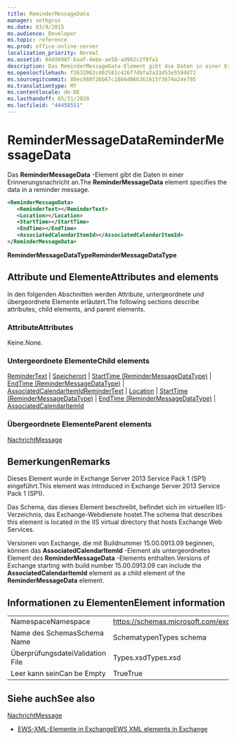 ```yaml
---
title: ReminderMessageData
manager: sethgros
ms.date: 03/9/2015
ms.audience: Developer
ms.topic: reference
ms.prod: office-online-server
localization_priority: Normal
ms.assetid: 04dd4987-baaf-4ebe-ae58-ad962c2f8fa1
description: Das ReminderMessageData-Element gibt die Daten in einer Erinnerungsnachricht an.
ms.openlocfilehash: f2632062cd02581c426f7dbfa2a33d53e5594d72
ms.sourcegitcommit: 88ec988f2bb67c1866d06b361615f3674a24e795
ms.translationtype: MT
ms.contentlocale: de-DE
ms.lasthandoff: 05/31/2020
ms.locfileid: "44458551"
---
```

# <a name="remindermessagedata"></a><span data-ttu-id="c17e7-103">ReminderMessageData</span><span class="sxs-lookup"><span data-stu-id="c17e7-103">ReminderMessageData</span></span>

<span data-ttu-id="c17e7-104">Das **ReminderMessageData** -Element gibt die Daten in einer Erinnerungsnachricht an.</span><span class="sxs-lookup"><span data-stu-id="c17e7-104">The **ReminderMessageData** element specifies the data in a reminder message.</span></span> 
  
```XML
<ReminderMessageData>
   <ReminderText></ReminderText>
   <Location></Location>
   <StartTime></StartTime>
   <EndTime></EndTime>
   <AssociatedCalendarItemId></AssociatedCalendarItemId>
</ReminderMessageData>

```

 <span data-ttu-id="c17e7-105">**ReminderMessageDataType**</span><span class="sxs-lookup"><span data-stu-id="c17e7-105">**ReminderMessageDataType**</span></span>
## <a name="attributes-and-elements"></a><span data-ttu-id="c17e7-106">Attribute und Elemente</span><span class="sxs-lookup"><span data-stu-id="c17e7-106">Attributes and elements</span></span>

<span data-ttu-id="c17e7-107">In den folgenden Abschnitten werden Attribute, untergeordnete und übergeordnete Elemente erläutert.</span><span class="sxs-lookup"><span data-stu-id="c17e7-107">The following sections describe attributes, child elements, and parent elements.</span></span>
  
### <a name="attributes"></a><span data-ttu-id="c17e7-108">Attribute</span><span class="sxs-lookup"><span data-stu-id="c17e7-108">Attributes</span></span>

<span data-ttu-id="c17e7-109">Keine.</span><span class="sxs-lookup"><span data-stu-id="c17e7-109">None.</span></span>
  
### <a name="child-elements"></a><span data-ttu-id="c17e7-110">Untergeordnete Elemente</span><span class="sxs-lookup"><span data-stu-id="c17e7-110">Child elements</span></span>

<span data-ttu-id="c17e7-111">[ReminderText](remindertext.md)  |  [Speicherort](location.md)  |  [StartTime (ReminderMessageDataType)](starttime-remindermessagedatatype.md)  |  [EndTime (ReminderMessageDataType)](endtime-remindermessagedatatype.md)  |  [AssociatedCalendarItemId](associatedcalendaritemid.md)</span><span class="sxs-lookup"><span data-stu-id="c17e7-111">[ReminderText](remindertext.md) | [Location](location.md) | [StartTime (ReminderMessageDataType)](starttime-remindermessagedatatype.md) | [EndTime (ReminderMessageDataType)](endtime-remindermessagedatatype.md) | [AssociatedCalendarItemId](associatedcalendaritemid.md)</span></span>
  
### <a name="parent-elements"></a><span data-ttu-id="c17e7-112">Übergeordnete Elemente</span><span class="sxs-lookup"><span data-stu-id="c17e7-112">Parent elements</span></span>

[<span data-ttu-id="c17e7-113">Nachricht</span><span class="sxs-lookup"><span data-stu-id="c17e7-113">Message</span></span>](message-ex15websvcsotherref.md)
  
## <a name="remarks"></a><span data-ttu-id="c17e7-114">Bemerkungen</span><span class="sxs-lookup"><span data-stu-id="c17e7-114">Remarks</span></span>

<span data-ttu-id="c17e7-115">Dieses Element wurde in Exchange Server 2013 Service Pack 1 (SP1) eingeführt.</span><span class="sxs-lookup"><span data-stu-id="c17e7-115">This element was introduced in Exchange Server 2013 Service Pack 1 (SP1).</span></span>
  
<span data-ttu-id="c17e7-116">Das Schema, das dieses Element beschreibt, befindet sich im virtuellen IIS-Verzeichnis, das Exchange-Webdienste hostet.</span><span class="sxs-lookup"><span data-stu-id="c17e7-116">The schema that describes this element is located in the IIS virtual directory that hosts Exchange Web Services.</span></span>
  
<span data-ttu-id="c17e7-117">Versionen von Exchange, die mit Buildnummer 15.00.0913.09 beginnen, können das **AssociatedCalendarItemId** -Element als untergeordnetes Element des **ReminderMessageData** -Elements enthalten.</span><span class="sxs-lookup"><span data-stu-id="c17e7-117">Versions of Exchange starting with build number 15.00.0913.09 can include the **AssociatedCalendarItemId** element as a child element of the **ReminderMessageData** element.</span></span> 
  
## <a name="element-information"></a><span data-ttu-id="c17e7-118">Informationen zu Elementen</span><span class="sxs-lookup"><span data-stu-id="c17e7-118">Element information</span></span>

|||
|:-----|:-----|
|<span data-ttu-id="c17e7-119">Namespace</span><span class="sxs-lookup"><span data-stu-id="c17e7-119">Namespace</span></span>  <br/> |https://schemas.microsoft.com/exchange/services/2006/types  <br/> |
|<span data-ttu-id="c17e7-120">Name des Schemas</span><span class="sxs-lookup"><span data-stu-id="c17e7-120">Schema Name</span></span>  <br/> |<span data-ttu-id="c17e7-121">Schematypen</span><span class="sxs-lookup"><span data-stu-id="c17e7-121">Types schema</span></span>  <br/> |
|<span data-ttu-id="c17e7-122">Überprüfungsdatei</span><span class="sxs-lookup"><span data-stu-id="c17e7-122">Validation File</span></span>  <br/> |<span data-ttu-id="c17e7-123">Types.xsd</span><span class="sxs-lookup"><span data-stu-id="c17e7-123">Types.xsd</span></span>  <br/> |
|<span data-ttu-id="c17e7-124">Leer kann sein</span><span class="sxs-lookup"><span data-stu-id="c17e7-124">Can be Empty</span></span>  <br/> |<span data-ttu-id="c17e7-125">True</span><span class="sxs-lookup"><span data-stu-id="c17e7-125">True</span></span>  <br/> |
   
## <a name="see-also"></a><span data-ttu-id="c17e7-126">Siehe auch</span><span class="sxs-lookup"><span data-stu-id="c17e7-126">See also</span></span>



[<span data-ttu-id="c17e7-127">Nachricht</span><span class="sxs-lookup"><span data-stu-id="c17e7-127">Message</span></span>](message-ex15websvcsotherref.md)


- [<span data-ttu-id="c17e7-128">EWS-XML-Elemente in Exchange</span><span class="sxs-lookup"><span data-stu-id="c17e7-128">EWS XML elements in Exchange</span></span>](ews-xml-elements-in-exchange.md)


